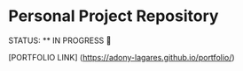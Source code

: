 # Personal Project Repository

STATUS:
** IN PROGRESS :rocket:

[PORTFOLIO LINK] (https://adony-lagares.github.io/portfolio/)
